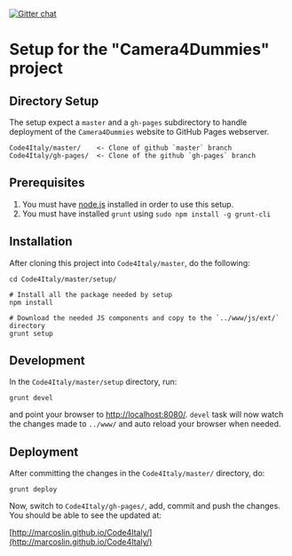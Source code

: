 [![Gitter chat](https://badges.gitter.im/marcoslin/Code4Italy.png)](https://gitter.im/marcoslin/Code4Italy)

# Setup for the "Camera4Dummies" project

## Directory Setup
The setup expect a `master` and a `gh-pages` subdirectory to handle deployment of the `Camera4Dummies`
website to GitHub Pages webserver.

```
Code4Italy/master/    <- Clone of github `master` branch
Code4Italy/gh-pages/  <- Clone of the github `gh-pages` branch
```


## Prerequisites
1. You must have [node.js](http://nodejs.org/) installed in order to use this setup.
2. You must have installed `grunt` using `sudo npm install -g grunt-cli`



## Installation
After cloning this project into `Code4Italy/master`, do the following:

```
cd Code4Italy/master/setup/

# Install all the package needed by setup
npm install

# Download the needed JS components and copy to the `../www/js/ext/` directory
grunt setup
```

## Development
In the `Code4Italy/master/setup` directory, run:

```
grunt devel
```

and point your browser to [http://localhost:8080/](http://localhost:8080/).  `devel` task will now watch
the changes made to `../www/` and auto reload your browser when needed.

## Deployment
After committing the changes in the `Code4Italy/master/` directory, do:

```
grunt deploy
```

Now, switch to `Code4Italy/gh-pages/`, add, commit and push the changes.  You should be able to see the updated at:

[http://marcoslin.github.io/Code4Italy/](http://marcoslin.github.io/Code4Italy/)


